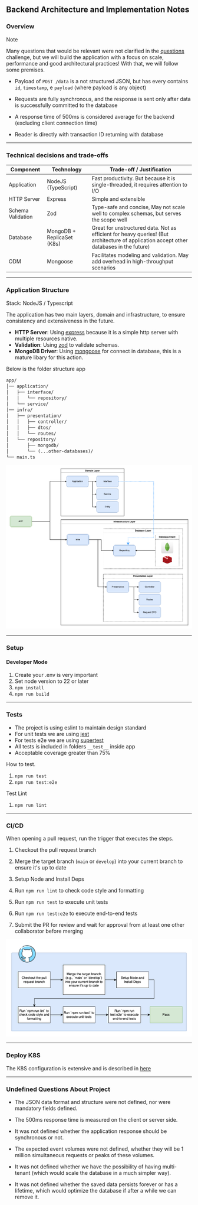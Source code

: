 ## Backend Architecture and Implementation Notes

### Overview

> [!NOTE]
> Many questions that would be relevant were not clarified in the [questions](#Questions) challenge, but we will build the application with a focus on scale, performance and good architectural practices! With that, we will follow some premises.

- Payload of `POST /data` is a not structured JSON, but has every contains `id`, `timestamp`, e `payload` (where payload is any object)

- Requests are fully synchronous, and the response is sent only after data is successfully committed to the database

- A response time of 500ms is considered average for the backend (excluding client connection time)

- Reader is directly with transaction ID returning with database

---

### Technical decisions and trade-offs

| Component         | Technology                 | Trade-off / Justification                                                                                                               |
| ----------------- | -------------------------- | --------------------------------------------------------------------------------------------------------------------------------------- |
| Application       | NodeJS (TypeScript)        | Fast productivity. But because it is single-threaded, it requires attention to I/O                                                      |
| HTTP Server       | Express                    | Simple and extensible                                                                                                                   |
| Schema Validation | Zod                        | Type-safe and concise, May not scale well to complex schemas, but serves the scope well                                                 |
| Database          | MongoDB + ReplicaSet (K8s) | Great for unstructured data. Not as efficient for heavy queries! (But architecture of application accept other databases in the future) |
| ODM               | Mongoose                   | Facilitates modeling and validation. May add overhead in high-throughput scenarios                                                      |

---

### Application Structure

Stack: NodeJS / Typescript

The application has two main layers, domain and infrastructure, to ensure consistency and extensiveness in the future.

- **HTTP Server**: Using [express](https://expressjs.com/) because it is a simple http server with multiple resources native.
- **Validation**: Using [zod](https://zod.dev/) to validate schemas.
- **MongoDB Driver**: Using [mongoose](https://mongoosejs.com/) for connect in database, this is a mature libary for this action.

Below is the folder structure app

```text
app/
│── application/
│   ├── interface/
│   │   └── repository/
│   └── service/
│── infra/
│   ├── presentation/
│   │   ├── controller/
│   │   ├── dtos/
│   │   └── routes/
│   └── repository/
│       ├── mongodb/
│       └── (...other-databases)/
└── main.ts
```

![ApplicationDiagram](./docs/appdiagram.png)

---

### Setup

#### Developer Mode

1. Create your .env is very important
2. Set node version to 22 or later
3. `npm install`
4. `npm run build`

---

### Tests

- The project is using eslint to maintain design standard
- For unit tests we are using [jest](https://jestjs.io/)
- For tests e2e we are using [supertest](https://www.npmjs.com/package/supertest)
- All tests is included in folders `__test__` inside app
- Acceptable coverage greater than 75%

How to test.

1. `npm run test`
2. `npm run test:e2e`

Test Lint
1. `npm run lint`

---

### CI/CD

When opening a pull request, run the trigger that executes the steps.

1. Checkout the pull request branch

2. Merge the target branch (`main` or `develop`) into your current branch to ensure it's up to date

3. Setup Node and Install Deps

4. Run `npm run lint` to check code style and formatting

5. Run `npm run test` to execute unit tests

6. Run `npm run test:e2e` to execute end-to-end tests

7. Submit the PR for review and wait for approval from at least one other collaborator before merging

![Pipeline](./docs/pipeline.png)

---

### Deploy K8S

The K8S configuration is extensive and is described in [here](./k8s/README.md)

---

### Undefined Questions About Project

- The JSON data format and structure were not defined, nor were mandatory fields defined.

- The 500ms response time is measured on the client or server side.

- It was not defined whether the application response should be synchronous or not.

- The expected event volumes were not defined, whether they will be 1 million simultaneous requests or peaks of these volumes.

- It was not defined whether we have the possibility of having multi-tenant (which would scale the database in a much simpler way).

- It was not defined whether the saved data persists forever or has a lifetime, which would optimize the database if after a while we can remove it.